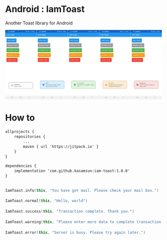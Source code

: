 # Android : IamToast
Another Toast library for Android

![alt text](https://raw.githubusercontent.com/kasamsun/iam-toast/master/images/toast-sample.png "Toast sammple")

# How to

```
allprojects {
    repositories {
        ...
        maven { url 'https://jitpack.io' }
    }
}
```

```
dependencies {
    implementation 'com.github.kasamsun:iam-toast:1.0.0'
}
```

```kotlin

IamToast.info(this, "You have got mail. Please check your mail box.")

IamToast.normal(this, "Hello, world")

IamToast.success(this, "Transaction complete. Thank you.")

IamToast.warning(this, "Please enter more data to complete transaction.")

IamToast.error(this, "Server is busy. Please try again later.")

```

